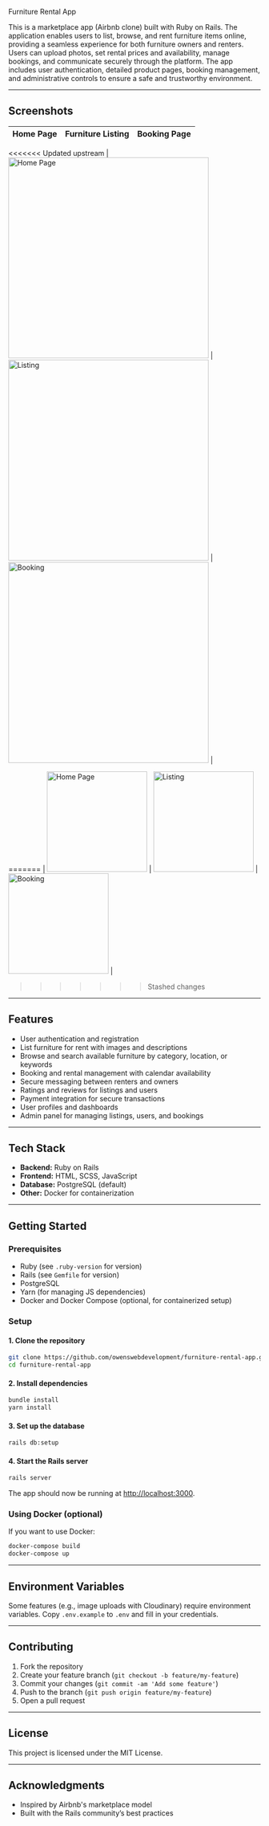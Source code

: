 Furniture Rental App

This is a marketplace app (Airbnb clone) built with Ruby on Rails. The application enables users to list, browse, and rent furniture items online, providing a seamless experience for both furniture owners and renters. Users can upload photos, set rental prices and availability, manage bookings, and communicate securely through the platform. The app includes user authentication, detailed product pages, booking management, and administrative controls to ensure a safe and trustworthy environment.

---

## Screenshots

| Home Page                                 | Furniture Listing                           | Booking Page                              |
|--------------------------------------------|---------------------------------------------|-------------------------------------------|
<<<<<<< Updated upstream
| <img src="docs/images/homepage.png" alt="Home Page" width="400"/>     |  <img src="docs/images/listing.png" alt="Listing" width="400"/>         |  <img src="docs/images/booking.png" alt="Booking" width="400"/>       |

=======
| <img src="docs/images/homepage.png" alt="Home Page" width="200"/>     |  <img src="docs/images/listing.png" alt="Listing" width="200"/>         |  <img src="docs/images/booking.png" alt="Booking" width="200"/>       |
>>>>>>> Stashed changes

---

## Features

- User authentication and registration
- List furniture for rent with images and descriptions
- Browse and search available furniture by category, location, or keywords
- Booking and rental management with calendar availability
- Secure messaging between renters and owners
- Ratings and reviews for listings and users
- Payment integration for secure transactions
- User profiles and dashboards
- Admin panel for managing listings, users, and bookings

---

## Tech Stack

- **Backend:** Ruby on Rails
- **Frontend:** HTML, SCSS, JavaScript
- **Database:** PostgreSQL (default)
- **Other:** Docker for containerization

---

## Getting Started

### Prerequisites

- Ruby (see `.ruby-version` for version)
- Rails (see `Gemfile` for version)
- PostgreSQL
- Yarn (for managing JS dependencies)
- Docker and Docker Compose (optional, for containerized setup)

### Setup

#### 1. Clone the repository

```sh
git clone https://github.com/owenswebdevelopment/furniture-rental-app.git
cd furniture-rental-app
```

#### 2. Install dependencies

```sh
bundle install
yarn install
```

#### 3. Set up the database

```sh
rails db:setup
```

#### 4. Start the Rails server

```sh
rails server
```

The app should now be running at [http://localhost:3000](http://localhost:3000).

### Using Docker (optional)

If you want to use Docker:

```sh
docker-compose build
docker-compose up
```

---

## Environment Variables

Some features (e.g., image uploads with Cloudinary) require environment variables. Copy `.env.example` to `.env` and fill in your credentials.

---

## Contributing

1. Fork the repository
2. Create your feature branch (`git checkout -b feature/my-feature`)
3. Commit your changes (`git commit -am 'Add some feature'`)
4. Push to the branch (`git push origin feature/my-feature`)
5. Open a pull request

---

## License

This project is licensed under the MIT License.

---

## Acknowledgments

- Inspired by Airbnb's marketplace model
- Built with the Rails community’s best practices
